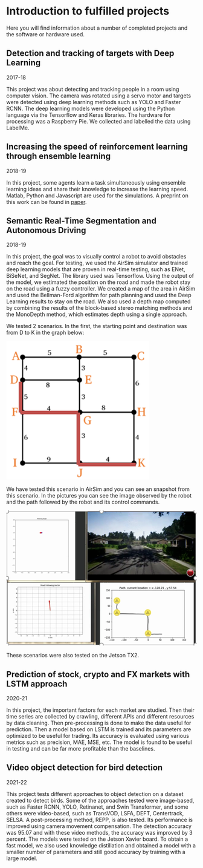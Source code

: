 # Introduction to fulfilled projects

Here you will find information about a number of completed projects and the software or hardware used.

## Detection and tracking of targets with Deep Learning

2017-18

This project was about detecting and tracking people in a room using computer vision. The camera was rotated using a servo motor and targets were detected using deep learning methods such as YOLO and Faster RCNN. The deep learning models were developed using the Python language via the Tensorflow and Keras libraries. The hardware for processing was a Raspberry Pie. We collected and labelled the data using LabelMe.

## Increasing the speed of reinforcement learning through ensemble learning 

2018-19

In this project, some agents learn a task simultaneously using ensemble learning ideas and share their knowledge to increase the learning speed. Matlab, Python and Javascript are used for the simulations. A preprint on this work can be found in [paper](https://arxiv.org/abs/2012.07091).


## Semantic Real-Time Segmentation and Autonomous Driving

2018-19

In this project, the goal was to visually control a robot to avoid obstacles and reach the goal. For testing, we used the AirSim simulator and trained deep learning models that are proven in real-time testing, such as ENet, BiSeNet, and SegNet. The library used was Tensorflow. Using the output of the model, we estimated the position on the road and made the robot stay on the road using a fuzzy controller. We created a map of the area in AirSim and used the Bellman-Ford algorithm for path planning and used the Deep Learning results to stay on the road. We also used a depth map computed by combining the results of the block-based stereo matching methods and the MonoDepth method, which estimates depth using a single approach.

We tested 2 scenarios. In the first, the starting point and destination was from D to K in the graph below:

![image-20230115162451129](images/image-20230115162451129.png)

We have tested this scenario in AirSim and you can see an snapshot from this scenario. In the pictures you can see the image observed by the robot and the path followed by the robot and its control commands.


 ![image-20230115162743642](images/image-20230115162757686.png)


These scenarios were also tested on the Jetson TX2.

## Prediction of stock, crypto and FX markets with LSTM approach

2020-21

In this project, the important factors for each market are studied. Then their time series are collected by crawling, different APIs and different resources by data cleaning. Then pre-processing is done to make the data useful for prediction. Then a model based on LSTM is trained and its parameters are optimized to be useful for trading. Its accuracy is evaluated using various metrics such as precision, MAE, MSE, etc. The model is found to be useful in testing and can be far more profitable than the baselines.

## Video object detection for bird detection

2021-22

This project tests different approaches to object detection on a dataset created to detect birds. Some of the approaches tested were image-based, such as Faster RCNN, YOLO, Retinanet, and Swin Transformer, and some others were video-based, such as TransVOD, LSFA, DEFT, Centertrack, SELSA. A post-processing method, REPP, is also tested. Its performance is improved using camera movement compensation. The detection accuracy was 95.07 and with these video methods, the accuracy was improved by 3 percent. The models were tested on the Jetson Xavier board. To obtain a fast model, we also used knowledge distillation and obtained a model with a smaller number of parameters and still good accuracy by training with a large model.

